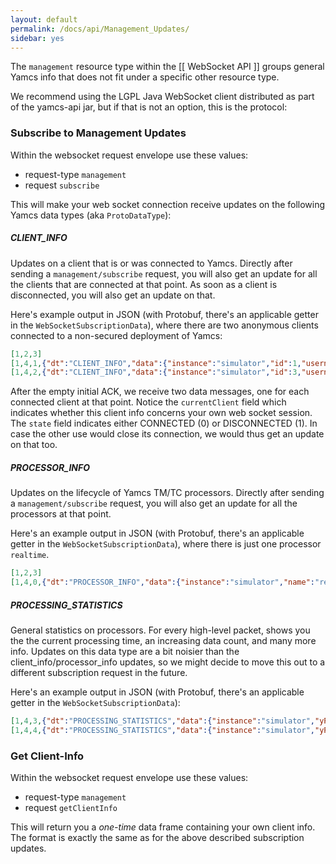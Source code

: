 ```yaml
---
layout: default
permalink: /docs/api/Management_Updates/
sidebar: yes
---
```


The `management` resource type within the [[ WebSocket API ]] groups general Yamcs info that does not fit under a specific other resource type.

We recommend using the LGPL Java WebSocket client distributed as part of the yamcs-api jar, but if that is not an option, this is the protocol:

### Subscribe to Management Updates
Within the websocket request envelope use these values:
* request-type `management`
* request `subscribe`

This will make your web socket connection receive updates on the following Yamcs data types (aka `ProtoDataType`):

##### CLIENT_INFO
Updates on a client that is or was connected to Yamcs. Directly after sending a `management/subscribe` request, you will also get an update for all the clients that are connected at that point. As soon as a client is disconnected, you will also get an update on that.

Here's example output in JSON (with Protobuf, there's an applicable getter in the `WebSocketSubscriptionData`), where there are two anonymous clients connected to a non-secured deployment of Yamcs:

```json
[1,2,3]
[1,4,1,{"dt":"CLIENT_INFO","data":{"instance":"simulator","id":1,"username":"unknown","applicationName":"Unknown","processorName":"realtime","state":0,"currentClient":false}}]
[1,4,2,{"dt":"CLIENT_INFO","data":{"instance":"simulator","id":3,"username":"unknown","applicationName":"Unknown","processorName":"realtime","state":0,"currentClient":true}}]
```

After the empty initial ACK, we receive two data messages, one for each connected client at that point. Notice the `currentClient` field which indicates whether this client info concerns your own web socket session. The `state` field indicates either CONNECTED (0) or DISCONNECTED (1). In case the other use would close its connection, we would thus get an update on that too.

##### PROCESSOR_INFO
Updates on the lifecycle of Yamcs TM/TC processors. Directly after sending a `management/subscribe` request, you will also get an update for all the processors at that point.

Here's an example output in JSON (with Protobuf, there's an applicable getter in the `WebSocketSubscriptionData`), where there is just one processor `realtime`.

```json
[1,2,3]
[1,4,0,{"dt":"PROCESSOR_INFO","data":{"instance":"simulator","name":"realtime","type":"realtime","creator":"system","hasCommanding":true,"state":2}}]
```

##### PROCESSING_STATISTICS
General statistics on processors. For every high-level packet, shows you the the current processing time, an increasing data count, and many more info. Updates on this data type are a bit noisier than the client_info/processor_info updates, so we might decide to move this out to a different subscription request in the future.

Here's an example output in JSON (with Protobuf, there's an applicable getter in the `WebSocketSubscriptionData`):

```json
[1,4,3,{"dt":"PROCESSING_STATISTICS","data":{"instance":"simulator","yProcessorName":"realtime","tmstats":[{"packetName":"RCS","receivedPackets":2378,"lastReceived":1438235693322,"lastPacketTime":1438235676320,"subscribedParameterCount":12},{"packetName":"FlightData","receivedPackets":73718,"lastReceived":1438235693321,"lastPacketTime":1438235676320,"subscribedParameterCount":15},{"packetName":"ccsds-default","receivedPackets":2378,"lastReceived":1438235693322,"lastPacketTime":1438235676320,"subscribedParameterCount":3},{"packetName":"Power","receivedPackets":2378,"lastReceived":1438235693322,"lastPacketTime":1438235676320,"subscribedParameterCount":12},{"packetName":"DHS","receivedPackets":2378,"lastReceived":1438235693322,"lastPacketTime":1438235676320,"subscribedParameterCount":9}],"lastUpdated":1438235657322}}]
[1,4,4,{"dt":"PROCESSING_STATISTICS","data":{"instance":"simulator","yProcessorName":"realtime","tmstats":[{"packetName":"RCS","receivedPackets":2378,"lastReceived":1438235693322,"lastPacketTime":1438235676320,"subscribedParameterCount":12},{"packetName":"FlightData","receivedPackets":73723,"lastReceived":1438235694328,"lastPacketTime":1438235677324,"subscribedParameterCount":15},{"packetName":"ccsds-default","receivedPackets":2378,"lastReceived":1438235693322,"lastPacketTime":1438235676320,"subscribedParameterCount":3},{"packetName":"Power","receivedPackets":2378,"lastReceived":1438235693322,"lastPacketTime":1438235676320,"subscribedParameterCount":12},{"packetName":"DHS","receivedPackets":2378,"lastReceived":1438235693322,"lastPacketTime":1438235676320,"subscribedParameterCount":9}],"lastUpdated":1438235658328}}]
```


### Get Client-Info
Within the websocket request envelope use these values:
* request-type `management`
* request `getClientInfo`

This will return you a *one-time* data frame containing your own client info. The format is exactly the same as for the above described subscription updates.
